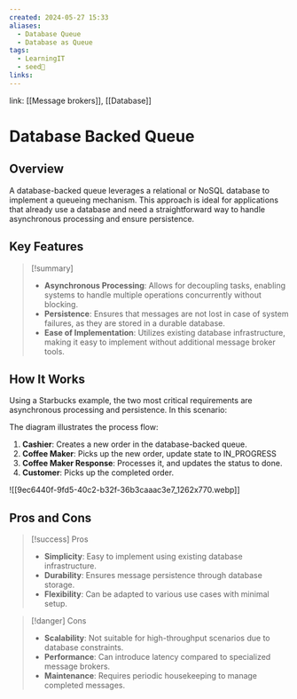 ```yaml
---
created: 2024-05-27 15:33
aliases:
  - Database Queue
  - Database as Queue
tags:
  - LearningIT
  - seed🌱
links:
---
```


link: [[Message brokers]], [[Database]]

# Database Backed Queue
## Overview

A database-backed queue leverages a relational or NoSQL database to implement a queueing mechanism. This approach is ideal for applications that already use a database and need a straightforward way to handle asynchronous processing and ensure persistence.

## Key Features

> [!summary]
> 
> - **Asynchronous Processing**: Allows for decoupling tasks, enabling systems to handle multiple operations concurrently without blocking.
> - **Persistence**: Ensures that messages are not lost in case of system failures, as they are stored in a durable database.
> - **Ease of Implementation**: Utilizes existing database infrastructure, making it easy to implement without additional message broker tools.

## How It Works

Using a Starbucks example, the two most critical requirements are asynchronous processing and persistence. In this scenario:


The diagram illustrates the process flow:

1. **Cashier**: Creates a new order in the database-backed queue.
2. **Coffee Maker**: Picks up the new order, update state to IN_PROGRESS
3. **Coffee Maker Response**: Processes it, and updates the status to done.
4. **Customer**: Picks up the completed order. 

![[9ec6440f-9fd5-40c2-b32f-36b3caaac3e7_1262x770.webp]]
## Pros and Cons

> [!success] Pros
> 
> - **Simplicity**: Easy to implement using existing database infrastructure.
> - **Durability**: Ensures message persistence through database storage.
> - **Flexibility**: Can be adapted to various use cases with minimal setup.

> [!danger] Cons
> 
> - **Scalability**: Not suitable for high-throughput scenarios due to database constraints.
> - **Performance**: Can introduce latency compared to specialized message brokers.
> - **Maintenance**: Requires periodic housekeeping to manage completed messages.